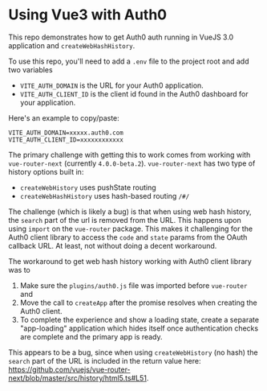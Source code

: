 # Using Vue3 with Auth0

This repo demonstrates how to get Auth0 auth running in VueJS 3.0 application and `createWebHashHistory`.

To use this repo, you'll need to add a `.env` file to the project root and add two variables

- `VITE_AUTH_DOMAIN` is the URL for your Auth0 application.
- `VITE_AUTH_CLIENT_ID` is the client id found in the Auth0 dashboard for your application.

Here's an example to copy/paste:

```
VITE_AUTH_DOMAIN=xxxxx.auth0.com
VITE_AUTH_CLIENT_ID=xxxxxxxxxxxx
```

The primary challenge with getting this to work comes from working with `vue-router-next` (currently `4.0.0-beta.2`).  `vue-router-next` has two type of history options built in:

- `createWebHistory` uses pushState routing
- `createWebHashHistory` uses hash-based routing `/#/`

The challenge (which is likely a bug) is that when using web hash history, the `search` part of the url is removed from the URL.  This happens upon using `import` on the `vue-router` package.  This makes it challenging for the Auth0 client library to access the `code` and `state` params from the OAuth callback URL. At least, not without doing a decent workaround.

The workaround to get web hash history working with Auth0 client library was to 

1. Make sure the `plugins/auth0.js` file was imported before `vue-router` and 
2. Move the call to `createApp` after the promise resolves when creating the Auth0 client.
3. To complete the experience and show a loading state, create a separate "app-loading" application which hides itself once authentication checks are complete and the primary app is ready.

This appears to be a bug, since when using `createWebHistory` (no hash) the `search` part of the URL is included in the return value here: https://github.com/vuejs/vue-router-next/blob/master/src/history/html5.ts#L51.